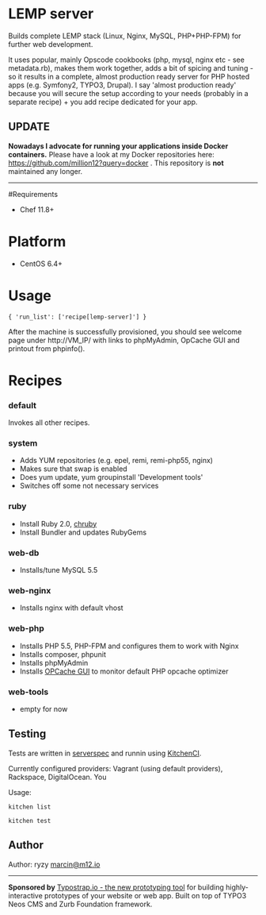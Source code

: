 # LEMP server

Builds complete LEMP stack (Linux, Nginx, MySQL, PHP+PHP-FPM) for further web development.

It uses popular, mainly Opscode cookbooks (php, mysql, nginx etc - see metadata.rb), makes them work together, adds a bit of spicing and tuning - so it results in a complete, almost production ready server for PHP hosted apps (e.g. Symfony2, TYPO3, Drupal). I say 'almost production ready' because you will secure the setup according to your needs (probably in a separate recipe) + you add recipe dedicated for your app.

## UPDATE

**Nowadays I advocate for running your applications inside Docker containers.** Please have a look at my Docker repositories here: https://github.com/million12?query=docker . This repository is **not** maintained any longer.

---

#Requirements

- Chef 11.8+

# Platform

- CentOS 6.4+

# Usage

```{ 'run_list': ['recipe[lemp-server]'] }```

After the machine is successfully provisioned, you should see welcome page under http://VM_IP/ with links to phpMyAdmin, OpCache GUI and printout from phpinfo().

# Recipes

### default
Invokes all other recipes.

### system
- Adds YUM repositories (e.g. epel, remi, remi-php55, nginx)
- Makes sure that swap is enabled
- Does yum update, yum groupinstall 'Development tools'
- Switches off some not necessary services

### ruby

- Install Ruby 2.0, [chruby](https://github.com/postmodern/chruby)
- Install Bundler and updates RubyGems

### web-db
- Installs/tune MySQL 5.5

### web-nginx
- Installs nginx with default vhost

### web-php
- Installs PHP 5.5, PHP-FPM and configures them to work with Nginx
- Installs composer, phpunit
- Installs phpMyAdmin
- Installs [OPCache GUI](https://github.com/PeeHaa/OpCacheGUI) to monitor default PHP opcache optimizer

### web-tools
- empty for now

## Testing

Tests are written in [serverspec](serverspec.org) and runnin using [KitchenCI](http://kitchen.ci/). 

Currently configured providers: Vagrant (using default providers), Rackspace, DigitalOcean. You 

Usage:

```kitchen list```

```kitchen test```



## Author

Author: ryzy marcin@m12.io

---

**Sponsored by** [Typostrap.io - the new prototyping tool](http://typostrap.io/) for building highly-interactive prototypes of your website or web app. Built on top of TYPO3 Neos CMS and Zurb Foundation framework.
